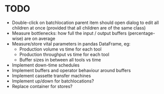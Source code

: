TODO
====

- Double-click on batchlocation parent item should open dialog to edit all children at once
	(provided that all children are of the same class)
- Measure bottlenecks: how full the input / output buffers (percentage-wise) are on average
- Measure/store vital parameters in pandas DataFrame, eg:
  - Production volume vs time for each tool
  - Production throughput vs time for each tool
  - Buffer sizes in between all tools vs time
- Implement down-time schedules
- Implement buffers and operator behaviour around buffers
- Implement cassette transfer machines
- Implement up/down for batchlocations?
- Replace container for stores?
